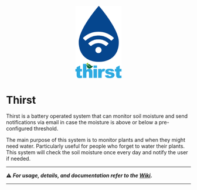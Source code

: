 <p align="center">
    <img
        width="25%"
        style="text-align: center;"
        src=".github/res/img/thirst.png" />
</p>

# Thirst

Thirst is a battery operated system that can monitor soil moisture and send notifications via
email in case the moisture is above or below a pre-configured threshold.

The main purpose of this system is to monitor plants and when they might need
water. Particularly useful for people who forget to water their plants. This
system will check the soil moisture once every day and notify the user if needed.

---

:warning: **_For usage, details, and documentation refer to the [Wiki](https://github.com/iia/thirst/wiki)._**

---

